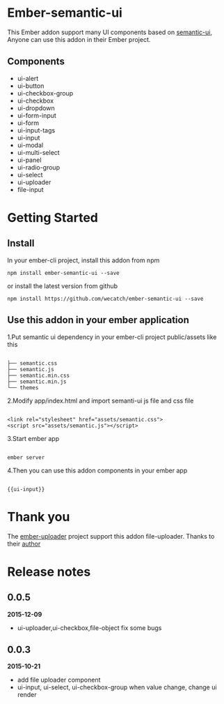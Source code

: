 # Ember-semantic-ui

This Ember addon support many UI components based on [semantic-ui](http://semantic-ui.com), Anyone can use this 
addon in their Ember project. 


## Components

- ui-alert
- ui-button
- ui-checkbox-group
- ui-checkbox
- ui-dropdown
- ui-form-input
- ui-form
- ui-input-tags
- ui-input
- ui-modal
- ui-multi-select
- ui-panel
- ui-radio-group
- ui-select
- ui-uploader
- file-input


# Getting Started

## Install

In your ember-cli project, install this addon from npm 

```
npm install ember-semantic-ui --save

```

or install the latest version from github

```
npm install https://github.com/wecatch/ember-semantic-ui --save

```

## Use this addon in your ember application


1.Put semantic ui dependency in your ember-cli project public/assets like this

```

├── semantic.css
├── semantic.js
├── semantic.min.css
├── semantic.min.js
└── themes

```

2.Modify app/index.html and import semanti-ui js file and css file


```

<link rel="stylesheet" href="assets/semantic.css">
<script src="assets/semantic.js"></script>

```


3.Start ember app 


```

ember server 

```


4.Then you can use this addon components in your ember app 


```

{{ui-input}}

```


# Thank you 

The [ember-uploader](https://github.com/benefitcloud/ember-uploader) project support this addon file-uploader. Thanks to their [author](https://github.com/benefitcloud)

# Release notes


## 0.0.5 

**2015-12-09**

- ui-uploader,ui-checkbox,file-object fix some bugs 

## 0.0.3 

**2015-10-21**

- add file uploader component
- ui-input, ui-select, ui-checkbox-group when value change, change ui render
